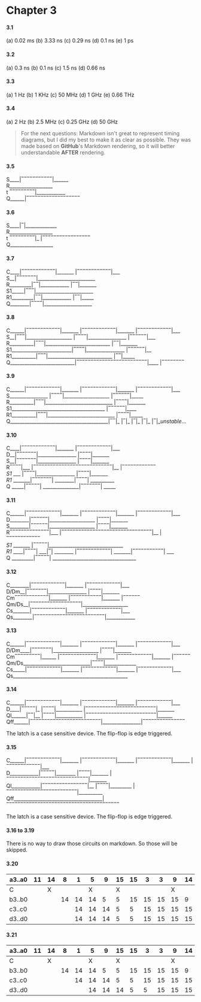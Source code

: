 # Chapter 3

#### 3.1
(a) 0.02 ms
(b) 3.33 ns 
(c) 0.29 ns
(d) 0.1 ns
(e) 1 ps

#### 3.2
(a) 0.3 ns
(b) 0.1 ns
(c) 1.5 ns
(d) 0.66 ns

#### 3.3
(a) 1 Hz
(b) 1 KHz
(c) 50 MHz
(d) 1 GHz
(e) 0.66 THz

####  3.4
(a) 2 Hz
(b) 2.5 MHz
(c) 0.25 GHz
(d) 50 GHz

> For the next questions: Markdown isn't great to represent timing diagrams, but I did my best to make it as clear as possible. They was made based on **GitHub**'s Markdown rendering, so it will better understandable **AFTER** rendering.  

#### 3.5

S____|‾‾‾‾‾‾‾‾‾‾‾|______  
R__________________  
t ‾‾‾‾‾‾‾‾‾|____________  
Q______|‾‾‾‾‾‾‾‾‾‾‾‾‾‾‾‾‾‾‾  

#### 3.6

S____|‾|_____________  
R__________________  
t ‾‾‾‾‾‾‾‾‾|_ |‾‾‾‾‾‾‾‾‾‾‾‾‾‾‾‾‾  
Q__________________  

#### 3.7

C____|‾‾‾‾‾‾‾‾‾‾‾‾|_______ |‾‾‾‾‾‾‾‾‾‾‾‾|___  
S__|‾‾‾‾‾‾‾|________________________  
R_________|‾‾|____________ |‾‾|_______  
S1_____|‾‾‾|________________________   
R1_________|‾‾|____________ |‾‾|_____   
Q________|‾‾‾‾|____________________  

#### 3.8

C______|‾‾‾‾‾‾‾‾‾‾‾‾|_______ |‾‾‾‾‾‾‾‾‾‾‾‾|_______ |‾‾‾‾‾‾‾‾‾‾‾‾|___  
S__|‾‾‾|___________________ |‾‾‾‾|________________ |‾‾‾‾‾‾|___  
R__________|‾‾‾|___________________________ |‾‾|_______  
S1_________________________|‾‾‾‾|________________ |‾‾‾‾‾‾|__  
R1__________|‾‾‾|___________________________ |‾‾|_____  
Q___________________________|‾‾‾‾‾‾‾‾‾‾‾‾‾‾‾‾‾‾‾‾‾‾‾‾‾|____ |‾‾‾‾‾‾‾‾  

#### 3.9

C______|‾‾‾‾‾‾‾‾‾‾‾‾|_______ |‾‾‾‾‾‾‾‾‾‾‾‾|_______ |‾‾‾‾‾‾‾‾‾‾‾‾|___  
S________________ |‾‾‾‾|___________________ |‾‾‾‾‾‾|_____  
R__________|‾‾‾|____________________________ |‾‾‾‾|_______  
S1_______________________________________ |‾‾‾‾‾‾|____  
R1__________|‾‾‾|____________________________ |‾‾‾‾|_____  
Q_________________________________________|‾‾|_ |‾|_ |‾|_ |‾|_ |‾|_*unstable*...  

#### 3.10

C____|‾‾‾‾‾‾‾‾‾‾‾‾|_______ |‾‾‾‾‾‾‾‾‾‾‾‾|___  
D__|‾‾‾‾‾‾‾|________________ |‾‾‾‾|_______  
S__|‾‾‾‾‾‾‾|________________ |‾‾‾‾|_______  
R‾‾‾‾|___ |‾‾‾‾‾‾‾‾‾‾‾‾‾‾‾‾‾‾‾‾‾‾‾‾‾‾‾‾|__ |‾‾‾‾‾‾‾‾‾‾‾‾  
*S1* ___ |‾‾‾‾|________________ |‾‾‾‾|_______  
*R1* _______|‾‾‾‾‾‾‾| ________|‾‾‾‾| __________   
Q _____|‾‾‾‾‾| _______________|‾‾‾‾‾‾‾| _____  

#### 3.11

C______|‾‾‾‾‾‾‾‾‾‾‾‾|_______ |‾‾‾‾‾‾‾‾‾‾‾‾|_______ |‾‾‾‾‾‾‾‾‾‾‾‾|___  
D________|‾‾‾‾‾‾|___________________ |‾‾‾‾|_______  
S________|‾‾‾‾‾‾|___________________ |‾‾‾‾|_______  
R‾‾‾‾‾‾‾‾‾‾‾‾‾‾|___ |‾‾‾‾‾‾‾‾‾‾‾‾‾‾‾‾‾‾‾‾‾‾‾‾‾‾‾‾‾‾‾‾|__ |‾‾‾‾‾‾‾‾‾‾‾‾  
*S1* _______ |‾‾‾‾‾|_______________________________  
*R1* ____|‾‾‾‾| ___|‾| ________ |‾‾‾‾‾‾‾‾‾‾‾‾| _______|‾‾‾‾‾‾‾‾‾‾‾| ___   
Q _________|‾‾‾‾‾| ___________________________________  

#### 3.12

C________|‾‾‾‾‾‾‾‾‾‾‾‾|_______ |‾‾‾‾‾‾‾‾‾‾‾‾|___  
D/Dm__|‾‾‾‾‾‾‾|________________ |‾‾‾‾|_______  
Cm‾‾‾‾‾‾‾‾‾‾‾‾|_______ |‾‾‾‾‾‾‾‾‾‾‾|_______ |‾‾‾‾‾‾  
Qm/Ds__|‾‾‾‾‾‾‾‾‾‾‾‾‾‾‾‾‾‾|___________________  
Cs_______|‾‾‾‾‾‾‾‾‾‾‾‾|_______ |‾‾‾‾‾‾‾‾‾‾‾‾|___  
Qs________|‾‾‾‾‾‾‾‾‾‾‾‾‾‾‾‾‾‾‾‾‾‾‾‾‾|____________  

#### 3.13

C______|‾‾‾‾‾‾‾‾‾‾‾‾|_______ |‾‾‾‾‾‾‾‾‾‾‾‾|_______ |‾‾‾‾‾‾‾‾‾‾‾‾|___  
D/Dm____|‾‾‾‾‾‾‾|___________________ |‾‾‾‾|_______  
Cm‾‾‾‾‾‾‾‾‾|______ |‾‾‾‾‾‾‾‾‾‾‾‾‾|_______ |‾‾‾‾‾‾‾‾‾‾‾‾|_______ |‾‾‾‾‾‾  
Qm/Ds____________________________|‾‾‾‾|_____________  
Cs_____|‾‾‾‾‾‾‾‾‾‾‾‾|_______ |‾‾‾‾‾‾‾‾‾‾‾‾|_______ |‾‾‾‾‾‾‾‾‾‾‾‾|___  
Qs________________________________________________  

#### 3.14

C______|‾‾‾‾‾‾‾‾‾‾‾‾|_______ |‾‾‾‾‾‾‾‾‾‾‾‾|_______ |‾‾‾‾‾‾‾‾‾‾‾‾|___  
D____|‾‾‾‾‾|_ |‾‾‾‾|___________ |‾‾‾‾‾‾‾‾‾‾‾‾‾‾‾‾‾‾‾‾‾‾‾‾‾|_______  
Ql______|‾‾|__ |‾‾‾‾|___________ |‾‾‾‾‾‾‾‾‾‾‾‾‾‾‾‾‾‾‾‾‾‾‾‾‾|______  
Qff______|‾‾‾‾‾‾‾‾‾‾‾‾‾‾‾‾‾‾‾‾‾‾‾‾‾|________________|‾‾‾‾‾‾‾‾‾‾‾‾‾‾‾  

The latch is a case sensitive device. The flip-flop is edge triggered. 

#### 3.15

C______|‾‾‾‾‾‾‾‾‾‾‾‾|_______ |‾‾‾‾‾‾‾‾‾‾‾‾|_______ |‾‾‾‾‾‾‾‾‾‾‾‾|_______ |‾‾‾‾‾‾‾‾‾‾‾‾|___  
D____________|‾‾‾‾‾|________ |‾‾‾‾|_______ |‾‾‾‾‾‾‾‾‾‾‾‾‾‾‾‾‾‾‾‾‾‾‾‾‾‾‾‾‾|_______  
Ql____________|‾‾‾‾‾‾‾‾‾‾‾‾‾‾‾‾|__ |‾‾‾‾|_________ |‾‾‾‾‾‾‾‾‾‾‾‾‾‾‾‾‾‾‾‾‾‾‾‾‾|__________  
Qff_____________________________________|‾‾‾‾‾‾‾‾‾‾‾‾‾‾‾‾‾‾‾‾‾‾‾‾‾‾‾‾‾‾‾‾‾‾‾‾‾‾‾‾  

The latch is a case sensitive device. The flip-flop is edge triggered. 

#### 3.16 to 3.19

There is no way to draw those circuits on markdown. So those will be skipped. 

#### 3.20

| a3..a0 | 11  | 14  | 8   | 1   | 5   | 9   | 15  | 15  | 3   | 3   | 9   | 14  | 0   | 0   | 0   | 7   | 2   | 7   |
| ------ | --- | --- | --- | --- | --- | --- | --- | --- | --- | --- | --- | --- | --- | --- | --- | --- | --- | --- |
| C      |     | X   |     |     | X   |     | X   |     |     |     | X   |     |     | X   |     |     | X   |     |
| b3..b0 |     |     | 14  | 14  | 14  | 5   | 5   | 15  | 15  | 15  | 15  | 9   | 9   | 9   | 0   | 0   | 0   | 2   |
| c3..c0 |     |     |     | 14  | 14  | 14  | 5   | 5   | 15  | 15  | 15  | 15  | 9   | 9   | 9   | 0   | 0   | 0   |
| d3..d0 |     |     |     | 14  | 14  | 14  | 5   | 5   | 15  | 15  | 15  | 15  | 9   | 9   | 9   | 0   | 0   | 0   |

#### 3.21

| a3..a0 | 11  | 14  | 8   | 1   | 5   | 9   | 15  | 15  | 3   | 3   | 9   | 14  | 0   | 0   | 0   | 7   | 2   | 7   |
| ------ | --- | --- | --- | --- | --- | --- | --- | --- | --- | --- | --- | --- | --- | --- | --- | --- | --- | --- |
| C      |     | X   |     |     | X   |     | X   |     |     |     | X   |     |     | X   |     |     | X   |     |
| b3..b0 |     |     | 14  | 14  | 14  | 5   | 5   | 15  | 15  | 15  | 15  | 9   | 9   | 9   | 0   | 0   | 0   | 2   |
| c3..c0 |     |     |     | 14  | 14  | 14  | 5   | 5   | 15  | 15  | 15  | 15  | 9   | 9   | 9   | 0   | 0   | 0   |
| d3..d0 |     |     |     |     | 14  | 14  | 14  | 5   | 5   | 15  | 15  | 15  | 15  | 9   | 9   | 9   | 0   | 0   |